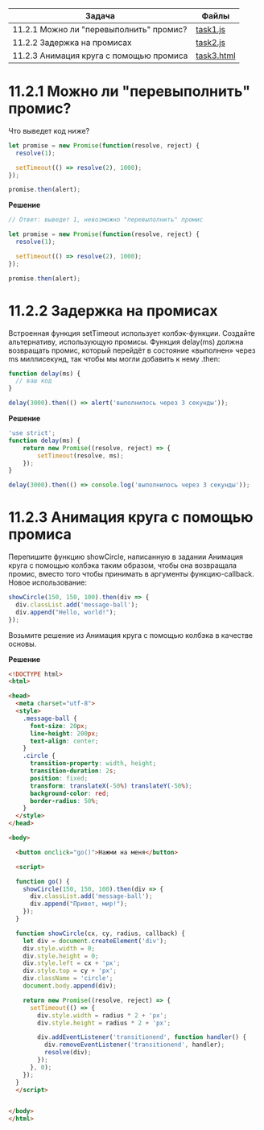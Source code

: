| Задача | Файлы |
| --- | --- |
| 11.2.1 Можно ли "перевыполнить" промис? | [task1.js](task1.js) |
| 11.2.2 Задержка на промисах | [task2.js](task2.js) |
| 11.2.3 Анимация круга с помощью промиса | [task3.html](task3.html) |

# 11.2.1 Можно ли "перевыполнить" промис?
Что выведет код ниже?
```javascript
let promise = new Promise(function(resolve, reject) {
  resolve(1);

  setTimeout(() => resolve(2), 1000);
});

promise.then(alert);
```

**Решение**
```javascript
// Ответ: выведет 1, невозможно "перевыполнить" промис

let promise = new Promise(function(resolve, reject) {
  resolve(1);

  setTimeout(() => resolve(2), 1000);
});

promise.then(alert);
```

# 11.2.2 Задержка на промисах
Встроенная функция setTimeout использует колбэк-функции. Создайте альтернативу, использующую промисы.
Функция delay(ms) должна возвращать промис, который перейдёт в состояние «выполнен» через ms миллисекунд, так чтобы мы могли добавить к нему .then:
```javascript
function delay(ms) {
  // ваш код
}

delay(3000).then(() => alert('выполнилось через 3 секунды'));
```

**Решение**
```javascript
'use strict';
function delay(ms) {
    return new Promise((resolve, reject) => {
        setTimeout(resolve, ms);
    });
}

delay(3000).then(() => console.log('выполнилось через 3 секунды'));
```

# 11.2.3 Анимация круга с помощью промиса
Перепишите функцию showCircle, написанную в задании Анимация круга с помощью колбэка таким образом, чтобы она возвращала промис, вместо того чтобы принимать в аргументы функцию-callback.
Новое использование:
```javascript
showCircle(150, 150, 100).then(div => {
  div.classList.add('message-ball');
  div.append("Hello, world!");
});
```
Возьмите решение из Анимация круга с помощью колбэка в качестве основы.

**Решение**
```html
<!DOCTYPE html>
<html>

<head>
  <meta charset="utf-8">
  <style>
    .message-ball {
      font-size: 20px;
      line-height: 200px;
      text-align: center;
    }
    .circle {
      transition-property: width, height;
      transition-duration: 2s;
      position: fixed;
      transform: translateX(-50%) translateY(-50%);
      background-color: red;
      border-radius: 50%;
    }
  </style>
</head>

<body>

  <button onclick="go()">Нажми на меня</button>

  <script>

  function go() {
    showCircle(150, 150, 100).then(div => {
      div.classList.add('message-ball');
      div.append("Привет, мир!");
    });
  }

  function showCircle(cx, cy, radius, callback) {
    let div = document.createElement('div');
    div.style.width = 0;
    div.style.height = 0;
    div.style.left = cx + 'px';
    div.style.top = cy + 'px';
    div.className = 'circle';
    document.body.append(div);

    return new Promise((resolve, reject) => {
      setTimeout(() => {
        div.style.width = radius * 2 + 'px';
        div.style.height = radius * 2 + 'px';

        div.addEventListener('transitionend', function handler() {
          div.removeEventListener('transitionend', handler);
          resolve(div);
        });
      }, 0);
    });
  }
  </script>


</body>
</html>
```

